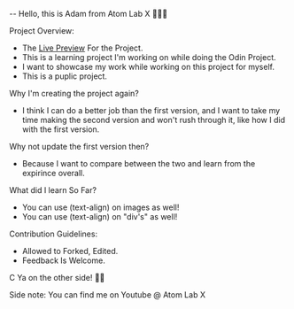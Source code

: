 

-- Hello, this is Adam from Atom Lab X 👨🏾‍💻

Project Overview: 
* The <a href="https://atomlabx.github.io/Google-HomePage-V2/">Live Preview</a> For the Project.
* This is a learning project I'm working on while doing the Odin Project.
* I want to showcase my work while working on this project for myself. 
* This is a puplic project.

Why I'm creating the project again?
* I think I can do a better job than the first version, and I want to take my time making the second version and won't rush through it, like how I did with the first version. 

Why not update the first version then?
* Because I want to compare between the two and learn from the expirince overall. 

What did I learn So Far? 
* You can use (text-align) on images as well!
* You can use (text-align) on "div's" as well!

Contribution Guidelines:
* Allowed to Forked, Edited.
* Feedback Is Welcome.


C Ya on the other side! 👋🏾

Side note: 
You can find me on Youtube @ Atom Lab X
